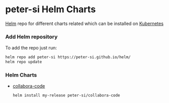 # peter-si Helm Charts

[Helm](https://helm.sh) repo for different charts related which can be installed on [Kubernetes](https://kubernetes.io)

### Add Helm repository

To add the repo just run:

```bash
helm repo add peter-si https://peter-si.github.io/helm/
helm repo update
```

### Helm Charts

* [collabora-code](https://peter-si.github.io/helm/)

  ```bash
  helm install my-release peter-si/collabora-code
  ```
